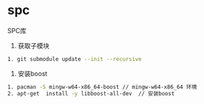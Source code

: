 # spc
SPC库

1. 获取子模块
```bash
1. git submodule update --init --recursive
```

1. 安装boost
```bash
1. pacman -S mingw-w64-x86_64-boost // mingw-w64-x86_64 环境
2. apt-get  install -y libboost-all-dev  // 安装boost
```
